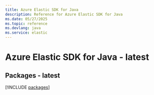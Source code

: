 ```yaml
---
title: Azure Elastic SDK for Java
description: Reference for Azure Elastic SDK for Java
ms.date: 05/27/2025
ms.topic: reference
ms.devlang: java
ms.service: elastic
---
```

# Azure Elastic SDK for Java - latest
## Packages - latest
[!INCLUDE [packages](elastic-index.md)]